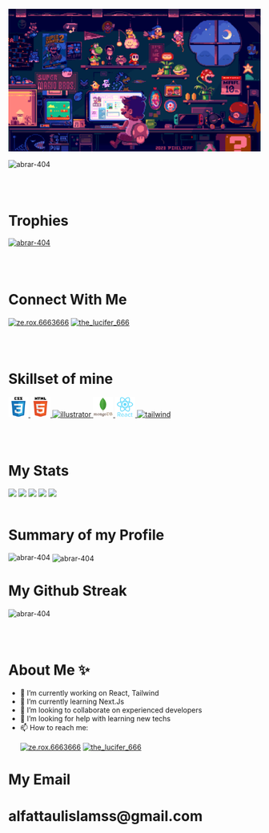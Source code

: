 ![logo](https://github.com/Abrar-404/Abrar-404/blob/main/banner.gif)


<p align="left"> <img src="https://komarev.com/ghpvc/?username=abrar-404&label=Profile%20views&color=0e75b6&style=flat" alt="abrar-404" /> </p> <br> <br>


# Trophies
<p align="left"> <a href="https://github.com/ryo-ma/github-profile-trophy"><img src="https://github-profile-trophy.vercel.app/?username=abrar-404" alt="abrar-404" /></a> </p> <br> <br>


# Connect With Me
<p align="left">
<a href="https://fb.com/ze.rox.6663666" target="blank"><img align="center" src="https://raw.githubusercontent.com/rahuldkjain/github-profile-readme-generator/master/src/images/icons/Social/facebook.svg" alt="ze.rox.6663666" height="30" width="40" /></a>
<a href="https://discord.gg/the_lucifer_666" target="blank"><img align="center" src="https://raw.githubusercontent.com/rahuldkjain/github-profile-readme-generator/master/src/images/icons/Social/discord.svg" alt="the_lucifer_666" height="30" width="40" /></a>
</p> <br> <br>

# Skillset of mine
<p align="left"> <a href="https://www.w3schools.com/css/" target="_blank" rel="noreferrer"> <img src="https://raw.githubusercontent.com/devicons/devicon/master/icons/css3/css3-original-wordmark.svg" alt="css3" width="40" height="40"/> </a> <a href="https://www.w3.org/html/" target="_blank" rel="noreferrer"> <img src="https://raw.githubusercontent.com/devicons/devicon/master/icons/html5/html5-original-wordmark.svg" alt="html5" width="40" height="40"/> </a> <a href="https://www.adobe.com/in/products/illustrator.html" target="_blank" rel="noreferrer"> <img src="https://www.vectorlogo.zone/logos/adobe_illustrator/adobe_illustrator-icon.svg" alt="illustrator" width="40" height="40"/> </a> <a href="https://www.mongodb.com/" target="_blank" rel="noreferrer"> <img src="https://raw.githubusercontent.com/devicons/devicon/master/icons/mongodb/mongodb-original-wordmark.svg" alt="mongodb" width="40" height="40"/> </a> <a href="https://reactjs.org/" target="_blank" rel="noreferrer"> <img src="https://raw.githubusercontent.com/devicons/devicon/master/icons/react/react-original-wordmark.svg" alt="react" width="40" height="40"/> </a> <a href="https://tailwindcss.com/" target="_blank" rel="noreferrer"> <img src="https://www.vectorlogo.zone/logos/tailwindcss/tailwindcss-icon.svg" alt="tailwind" width="40" height="40"/> </a> </p> <br> <br>



# My Stats

[![](https://raw.githubusercontent.com/vn7n24fzkq/github-profile-summary-cards-example/master/profile-summary-card-output/outrun/0-profile-details.svg)](https://github.com/Abrar-404/github-profile-summary-cards)
[![](https://raw.githubusercontent.com/vn7n24fzkq/github-profile-summary-cards-example/master/profile-summary-card-output/outrun/1-repos-per-language.svg)](https://github.com/Abrar-404/github-profile-summary-cards) [![](https://raw.githubusercontent.com/vn7n24fzkq/github-profile-summary-cards-example/master/profile-summary-card-output/outrun/2-most-commit-language.svg)](https://github.com/vn7n24fzkq/github-profile-summary-cards)
[![](https://raw.githubusercontent.com/vn7n24fzkq/github-profile-summary-cards-example/master/profile-summary-card-output/outrun/3-stats.svg)](https://github.com/Abrar-404/github-profile-summary-cards) [![](https://raw.githubusercontent.com/vn7n24fzkq/github-profile-summary-cards-example/master/profile-summary-card-output/outrun/4-productive-time.svg)](https://github.com/Abrar-404/github-profile-summary-cards) <br> <br>

# Summary of my Profile
<p><img align="left" src="https://github-readme-stats.vercel.app/api/top-langs?username=abrar-404&show_icons=true&locale=en&layout=compact&theme=radical" alt="abrar-404" /></p>




<p>&nbsp;<img align="center" src="https://github-readme-stats.vercel.app/api?username=abrar-404&show_icons=true&theme=radical" alt="abrar-404" /></p>


# My Github Streak
<p><img align="center" src="https://github-readme-streak-stats.herokuapp.com/?user=abrar-404&theme=radical" alt="abrar-404" /></p> <br> <br>

# About Me ✨
- 🔭 I’m currently working on React, Tailwind
- 🌱 I’m currently learning Next.Js
- 👯 I’m looking to collaborate on experienced developers
- 🤔 I’m looking for help with learning new techs
- 📫 How to reach me: <p align="left">
<a href="https://fb.com/ze.rox.6663666" target="blank"><img align="center" src="https://raw.githubusercontent.com/rahuldkjain/github-profile-readme-generator/master/src/images/icons/Social/facebook.svg" alt="ze.rox.6663666" height="30" width="40" /></a>
<a href="https://discord.gg/the_lucifer_666" target="blank"><img align="center" src="https://raw.githubusercontent.com/rahuldkjain/github-profile-readme-generator/master/src/images/icons/Social/discord.svg" alt="the_lucifer_666" height="30" width="40" /></a>
</p> 


# My Email
<h1>alfattaulislamss@gmail.com</h1>




